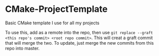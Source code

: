 # CMake-ProjectTemplate
Basic CMake template I use for all my projects

To use this, add as a remote into the repo, then use `git replace --graft <this repo's commit> <root repo commit>`. This will creat a graft commit that will merge the two. To update, just merge the new commits from this repo into master.